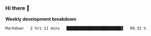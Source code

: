 ### Hi there 👋


**Weekly development breakdown**

<!--START_SECTION:waka-->
```text
Markdown   2 hrs 11 mins   ████████████████████████▓   99.32 % 
```
<!--END_SECTION:waka-->
